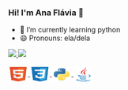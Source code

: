 ### Hi! I'm Ana Flávia 🌻

- 🌱 I’m currently learning python
- 😄 Pronouns: ela/dela

<div>
  <a href="https://github.com/pierrout">
  <img height="160em" src="https://github-readme-stats.vercel.app/api?username=pierrout&show_icons=true&theme=dracula&include_all_commits=true&count_private=true"/>
  <img height="160em" src="https://github-readme-stats.vercel.app/api/top-langs/?username=pierrout&layout=compact&langs_count=7&theme=dracula"/>
</div>

  <div style="display: inline_block"><br>
  <img align="center" alt="Ana-HTML" height="30" width="40" src="https://raw.githubusercontent.com/devicons/devicon/master/icons/html5/html5-original.svg">
  <img align="center" alt="Ana-CSS" height="30" width="40" src="https://raw.githubusercontent.com/devicons/devicon/master/icons/css3/css3-original.svg">
  <img align="center" alt="Ana-Python" height="30" width="40" src="https://raw.githubusercontent.com/devicons/devicon/master/icons/python/python-original.svg">
  <img align="center" alt="Ana-Java" height="30" width="40" src="https://raw.githubusercontent.com/devicons/devicon/master/icons/java/java-original.svg">
 

    
</div>

